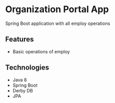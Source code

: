 # Organization Portal App
Spring Boot application with all employ operations
## Features
- Basic operations of employ
## Technologies
- Java 8
- Spring Boot
- Derby DB
- JPA